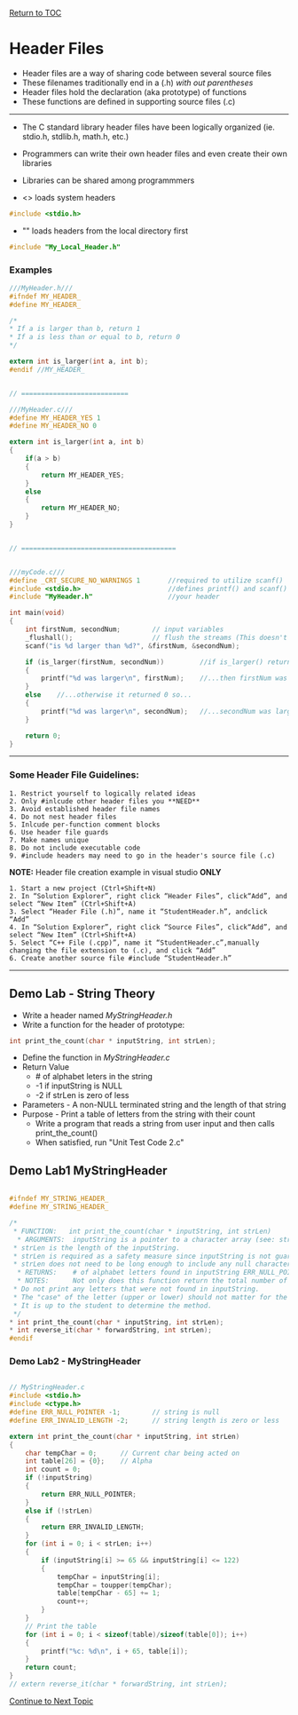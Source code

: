<a href="https://github.com/CyberTrainingUSAF/05-C-Programming/blob/master/00-Table-of-Contents.md" rel="Return to TOC"> Return to TOC </a>

# Header Files

* Header files are a way of sharing code between several source files
* These filenames traditionally end in a (.h) *with out parentheses*
* Header files hold the declaration (aka prototype) of functions
* These functions are defined in supporting source files (.c)

---

* The C standard library header files have been logically organized (ie. stdio.h, stdlib.h, math.h, etc.)
* Programmers can write their own header files and even create their own libraries
* Libraries can be shared among programmmers

* <> loads system headers

```c
#include <stdio.h>
```

* "" loads headers from the local directory first

```c
#include "My_Local_Header.h"
```

### Examples

```c
///MyHeader.h///
#ifndef MY_HEADER_
#define MY_HEADER_

/*
* If a is larger than b, return 1
* If a is less than or equal to b, return 0
*/

extern int is_larger(int a, int b);
#endif //MY_HEADER_


// ===========================

///MyHeader.c///
#define MY_HEADER_YES 1
#define MY_HEADER_NO 0

extern int is_larger(int a, int b)
{
    if(a > b)
    {
        return MY_HEADER_YES;
    }
    else
    {
        return MY_HEADER_NO;
    }
}


// =======================================


///myCode.c///
#define _CRT_SECURE_NO_WARNINGS 1       //required to utilize scanf()
#include <stdio.h>                      //defines printf() and scanf()
#include "MyHeader.h"                   //your header

int main(void)
{
    int firstNum, secondNum;        // input variables
    _flushall();                    // flush the streams (This doesn't always work, but the function I provided last lab will)
    scanf("is %d larger than %d?", &firstNum, &secondNum);

    if (is_larger(firstNum, secondNum))         //if is_larger() returns 1...
    {
        printf("%d was larger\n", firstNum);    //...then firstNum was larger...
    }
    else    //...otherwise it returned 0 so...
    {
        printf("%d was larger\n", secondNum);   //...secondNum was larger
    }

    return 0;
}
```

---
### Some Header File Guidelines:

    1. Restrict yourself to logically related ideas
    2. Only #inlcude other header files you **NEED**
    3. Avoid established header file names
    4. Do not nest header files
    5. Inlcude per-function comment blocks
    6. Use header file guards
    7. Make names unique
    8. Do not include executable code
    9. #include headers may need to go in the header's source file (.c)

**NOTE:** Header file creation example in visual studio **ONLY**

    1. Start a new project (Ctrl+Shift+N)
    2. In “Solution Explorer”, right click “Header Files”, click“Add”, and select “New Item” (Ctrl+Shift+A)
    3. Select “Header File (.h)”, name it “StudentHeader.h”, andclick “Add”
    4. In “Solution Explorer”, right click “Source Files”, click“Add”, and select “New Item” (Ctrl+Shift+A)
    5. Select “C++ File (.cpp)”, name it “StudentHeader.c”,manually changing the file extension to (.c), and click “Add”
    6. Create another source file #include “StudentHeader.h”

---

## Demo Lab - String Theory

* Write a header named *MyStringHeader.h*
* Write a function for the header of prototype: 

```c
int print_the_count(char * inputString, int strLen);
```

* Define the function in *MyStringHeader.c*
* Return Value
    * \# of alphabet leters in the string
    * -1 if inputString is NULL
    * -2 if strLen is zero of less
* Parameters - A non-NULL terminated string and the length of that string
* Purpose - Print a table of letters from the string with their count
    * Write a program that reads a string from user input and then calls print_the_count()
    * When satisfied, run "Unit Test Code 2.c"
    
## Demo Lab1 MyStringHeader

```c

#ifndef MY_STRING_HEADER_
#define MY_STRING_HEADER_

/*
 * FUNCTION:   int print_the_count(char * inputString, int strLen)
  * ARGUMENTS:  inputString is a pointer to a character array (see: string) and is *NOT* guaranteed to be NULL terminated.  This is why the length of the string is also passed as an argument.  
 * strLen is the length of the inputString.  
 * strLen is required as a safety measure since inputString is not guaranteed to be null-terminated.  
 * strLen does not need to be long enough to include any null character, even if there was one.
  * RETURNS:    # of alphabet letters found in inputString ERR_NULL_POINTER is inputString is NULL ERR_INVALID_LENGTH is strLen is unreasonable (zero or less)
  * NOTES:      Not only does this function return the total number of alphabet letters that were counted, it should also print a table of letters from the string with their count.  
 * Do not print any letters that were not found in inputString.  
 * The "case" of the letter (upper or lower) should not matter for the count.  There are different ways to ignore the case of a char.  
 * It is up to the student to determine the method.
 */
* int print_the_count(char * inputString, int strLen);
* int reverse_it(char * forwardString, int strLen);
#endif

```

### Demo Lab2 - MyStringHeader

```c

// MyStringHeader.c
#include <stdio.h>
#include <ctype.h>
#define ERR_NULL_POINTER -1;        // string is null
#define ERR_INVALID_LENGTH -2;      // string length is zero or less

extern int print_the_count(char * inputString, int strLen)
{
    char tempChar = 0;      // Current char being acted on
    int table[26] = {0};    // Alpha
    int count = 0;
    if (!inputString)
    {
        return ERR_NULL_POINTER;
    }
    else if (!strLen)
    {
        return ERR_INVALID_LENGTH;
    }
    for (int i = 0; i < strLen; i++)
    {
        if (inputString[i] >= 65 && inputString[i] <= 122)
        {
            tempChar = inputString[i];
            tempChar = toupper(tempChar);
            table[tempChar - 65] += 1;
            count++;
        }
    }
    // Print the table
    for (int i = 0; i < sizeof(table)/sizeof(table[0]); i++)
    {
        printf("%c: %d\n", i + 65, table[i]);
    }
    return count;
}
// extern reverse_it(char * forwardString, int strLen);

```

<a href="https://github.com/CyberTrainingUSAF/05-C-Programming/blob/master/08_Functions/06_recursion.md" rel="Continue to Next Topic"> Continue to Next Topic </a>
 

